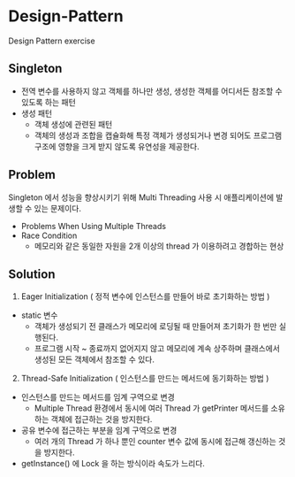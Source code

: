 # Design-Pattern
Design Pattern exercise


## Singleton
- 전역 변수를 사용하지 않고 객체를 하나만 생성, 생성한 객체를 어디서든 참조할 수 있도록 하는 패턴
- 생성 패턴
  - 객체 생성에 관련된 패턴
  - 객체의 생성과 조합을 캡슐화해 특정 객체가 생성되거나 변경 되어도 프로그램 구조에 영향을 크게 받지 않도록 유연성을 제공한다.

## Problem
Singleton 에서 성능을 향상시키기 위해 Multi Threading 사용 시 애플리케이션에 발생할 수 있는 문제이다.
- Problems When Using Multiple Threads
- Race Condition
  - 메모리와 같은 동일한 자원을 2개 이상의 thread 가 이용하려고 경합하는 현상

## Solution
1. Eager Initialization ( 정적 변수에 인스턴스를 만들어 바로 초기화하는 방법 )
  - static 변수 
    - 객체가 생성되기 전 클래스가 메모리에 로딩될 때 만들어져 초기화가 한 번만 실행된다.
    - 프로그램 시작 ~ 종료까지 없어지지 않고 메모리에 계속 상주하며 클래스에서 생성된 모든 객체에서 참조할 수 있다.
2. Thread-Safe Initialization ( 인스턴스를 만드는 메서드에 동기화하는 방법 )
  - 인스턴스를 만드는 메서드를 임계 구역으로 변경
    - Multiple Thread 환경에서 동시에 여러 Thread 가 getPrinter 메서드를 소유하는 객체에 접근하는 것을 방지한다.
  - 공유 변수에 접근하는 부분을 임계 구역으로 변경
    - 여러 개의 Thread 가 하나 뿐인 counter 변수 값에 동시에 접근해 갱신하는 것을 방지한다.
  - getInstance() 에 Lock 을 하는 방식이라 속도가 느리다.
  

  
